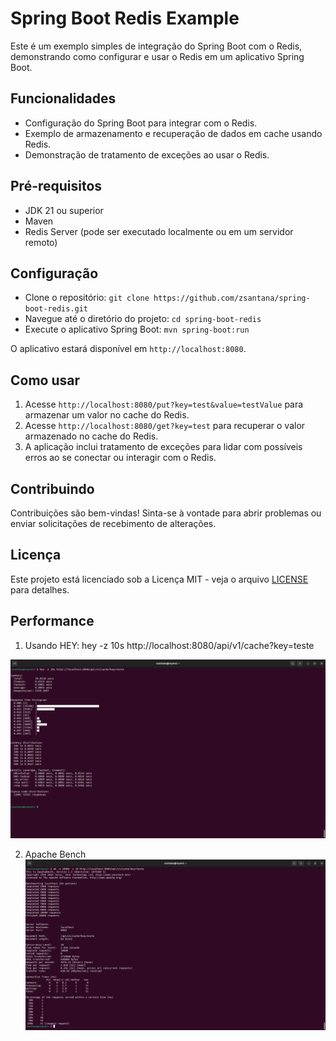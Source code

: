 # Spring Boot Redis Example

Este é um exemplo simples de integração do Spring Boot com o Redis, demonstrando como configurar e usar o Redis em um aplicativo Spring Boot.

## Funcionalidades

- Configuração do Spring Boot para integrar com o Redis.
- Exemplo de armazenamento e recuperação de dados em cache usando Redis.
- Demonstração de tratamento de exceções ao usar o Redis.

## Pré-requisitos

- JDK 21 ou superior
- Maven
- Redis Server (pode ser executado localmente ou em um servidor remoto)

## Configuração

- Clone o repositório: `git clone https://github.com/zsantana/spring-boot-redis.git`
- Navegue até o diretório do projeto: `cd spring-boot-redis`
- Execute o aplicativo Spring Boot: `mvn spring-boot:run`

O aplicativo estará disponível em `http://localhost:8080`.

## Como usar

1. Acesse `http://localhost:8080/put?key=test&value=testValue` para armazenar um valor no cache do Redis.
2. Acesse `http://localhost:8080/get?key=test` para recuperar o valor armazenado no cache do Redis.
3. A aplicação inclui tratamento de exceções para lidar com possíveis erros ao se conectar ou interagir com o Redis.

## Contribuindo

Contribuições são bem-vindas! Sinta-se à vontade para abrir problemas ou enviar solicitações de recebimento de alterações.

## Licença

Este projeto está licenciado sob a Licença MIT - veja o arquivo [LICENSE](LICENSE) para detalhes.


## Performance

1. Usando HEY: hey -z 10s http://localhost:8080/api/v1/cache?key=teste

![alt text](image.png)


2. Apache Bench
![alt text](image-1.png)